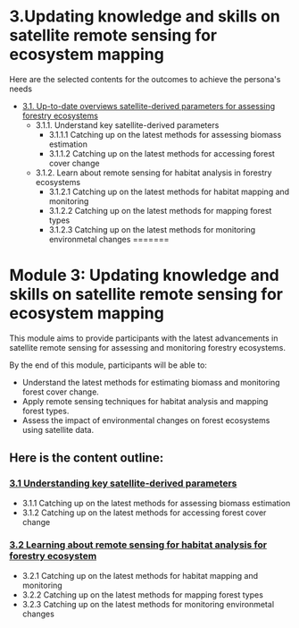 
# 3.Updating knowledge and skills on satellite remote sensing for ecosystem mapping
Here are the selected contents for the outcomes to achieve the persona's needs

- [3.1. Up-to-date overviews satellite-derived parameters for assessing forestry ecosystems](subsections/00003/3.1.ecosystem.md)
  - 3.1.1. Understand key satellite-derived parameters
    - 3.1.1.1 Catching up on the latest methods for assessing biomass estimation
    - 3.1.1.2 Catching up on the latest methods for accessing forest cover change
  - 3.1.2. Learn about remote sensing for habitat analysis in forestry ecosystems
    - 3.1.2.1 Catching up on the latest methods for habitat mapping and monitoring
    - 3.1.2.2 Catching up on the latest methods for mapping forest types
    - 3.1.2.3 Catching up on the latest methods for monitoring environmetal changes 
=======
# Module 3: Updating knowledge and skills on satellite remote sensing for ecosystem mapping
This module aims to provide participants with the latest advancements in satellite remote sensing for assessing and monitoring forestry ecosystems. 


By the end of this module, participants will be able to:
- Understand the latest methods for estimating biomass and monitoring forest cover change.
- Apply remote sensing techniques for habitat analysis and mapping forest types.
- Assess the impact of environmental changes on forest ecosystems using satellite data.

## Here is the content outline:
### [3.1 Understanding key satellite-derived parameters](subsections/00003/3.1.ecosystem.ipynb)
  - 3.1.1 Catching up on the latest methods for assessing biomass estimation
  - 3.1.2 Catching up on the latest methods for accessing forest cover change
### [3.2 Learning about remote sensing for habitat analysis for forestry ecosystem](subsections/00003/3.1.ecosystem.ipynb)
  - 3.2.1 Catching up on the latest methods for habitat mapping and monitoring
  - 3.2.2 Catching up on the latest methods for mapping forest types
  - 3.2.3 Catching up on the latest methods for monitoring environmetal changes 

```python

```
